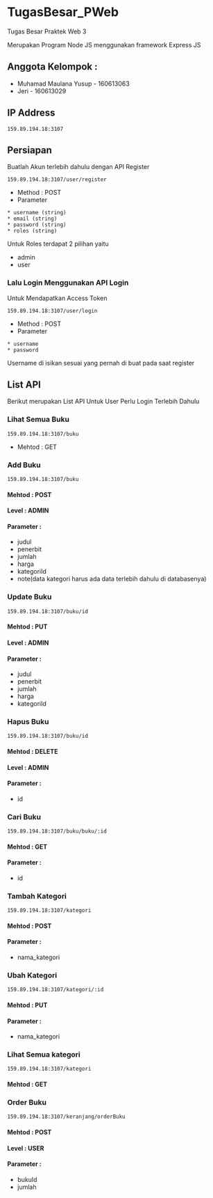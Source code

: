 # TugasBesar_PWeb
Tugas Besar Praktek Web 3

Merupakan Program Node JS menggunakan framework Express JS


## Anggota Kelompok :

* Muhamad Maulana Yusup - 160613063
* Jeri - 160613029

## IP Address

```
159.89.194.18:3107
```

## Persiapan

Buatlah Akun terlebih dahulu dengan API Register

```url
159.89.194.18:3107/user/register
```

* Method : POST
* Parameter

```
* username (string)
* email (string)
* password (string)
* roles (string)
```

Untuk Roles terdapat 2 pilihan yaitu 
* admin 
* user

### Lalu Login Menggunakan API Login

Untuk Mendapatkan Access Token

```url
159.89.194.18:3107/user/login
```

* Method : POST
* Parameter

```
* username
* password
```

Username di isikan sesuai yang pernah di buat pada saat register

## List API

Berikut merupakan List API Untuk User Perlu Login Terlebih Dahulu

### Lihat Semua Buku
```url
159.89.194.18:3107/buku
```
* Mehtod : GET

### Add Buku
```url
159.89.194.18:3107/buku
```
#### Mehtod : POST
#### Level : ADMIN
#### Parameter : 
* judul
* penerbit
* jumlah
* harga
* kategoriId
* note(data kategori harus ada data terlebih dahulu di databasenya)

### Update Buku
```url
159.89.194.18:3107/buku/id
```
#### Mehtod : PUT
#### Level : ADMIN
#### Parameter : 
* judul
* penerbit
* jumlah
* harga
* kategoriId

### Hapus Buku
```url
159.89.194.18:3107/buku/id
```
#### Mehtod : DELETE
#### Level : ADMIN
#### Parameter : 
* id

### Cari Buku
```url
159.89.194.18:3107/buku/buku/:id
```
#### Mehtod : GET
#### Parameter : 
* id

### Tambah Kategori
```url
159.89.194.18:3107/kategori
```
#### Mehtod : POST
#### Parameter : 
* nama_kategori

### Ubah Kategori
```url
159.89.194.18:3107/kategori/:id
```
#### Mehtod : PUT
#### Parameter : 
* nama_kategori


### Lihat Semua kategori
```url
159.89.194.18:3107/kategori
```
#### Mehtod : GET

### Order Buku
```url
159.89.194.18:3107/keranjang/orderBuku
```
#### Mehtod : POST
#### Level : USER
#### Parameter : 
* bukuId
* jumlah



